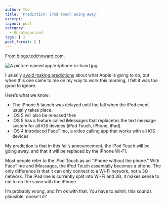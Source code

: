 ```yaml
---
author: Ted
title: 'Prediction: iPod Touch Going Away'
excerpt:
layout: post
category:
  - Uncategorized
tags: [ ]
post_format: [ ]
---
```

[From blogs.tedchoward.com][1]. 

![A picture named apple-iphone-in-hand.jpg][3]

I usually [avoid making predictions][2] about what Apple is going to do, but when this one came to me on my way to work this morning, I felt it was too good to ignore.

Here’s what we know: 

*   The iPhone 5 launch was delayed until the fall when the iPod event usually takes place.
*   iOS 5 will also be released then
*   iOS 5 has a feature called iMessages that replacetes the text message system for all iOS devices (iPod Touch, iPhone, iPad).
*   iOS 4 introduced FaceTime, a video calling app that works with all iOS devices

My prediction is that in this fall’s announcement, the iPod Touch will be going away, and that it will be replaced by the iPhone Wi-Fi.

Most people refer to the iPod Touch as an “iPhone without the phone.” With FaceTime and iMessages, the iPod Touch essentially becomes a phone. The only difference is that it can only connect to a Wi-Fi network, not a 3G network. The iPad line is currently split into Wi-Fi and 3G, it makes sense to me to do the same with the iPhone.

I’m probably wrong, and I’m ok with that. You have to admit, this sounds plausible, doesn’t it?

 [1]: http://blogs.tedchoward.com/ted/stories/2011/06/13/predictionIpodTouchGoingAw.html
 [2]: http://tedchoward.com/blog/2010/01/my-prediction-on-tomorrows-apple-announcement/
 [3]: http://blogs.tedchoward.com/ted/images/2011/06/13/apple-iphone-in-hand.jpg
